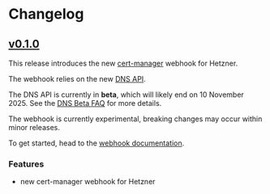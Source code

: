 # Changelog

## [v0.1.0](https://github.com/hetzner/cert-manager-webhook-hetzner/releases/tag/v0.1.0)

This release introduces the new [cert-manager](https://cert-manager.io) webhook for Hetzner.

The webhook relies on the new [DNS API](https://docs.hetzner.cloud/reference/cloud#dns).

The DNS API is currently in **beta**, which will likely end on 10 November 2025. See the
[DNS Beta FAQ](https://docs.hetzner.com/networking/dns/faq/beta) for more details.

The webhook is currently experimental, breaking changes may occur within minor releases.

To get started, head to the [webhook documentation](https://github.com/hetzner/cert-manager-webhook-hetzner/blob/main/docs).

### Features

- new cert-manager webhook for Hetzner
